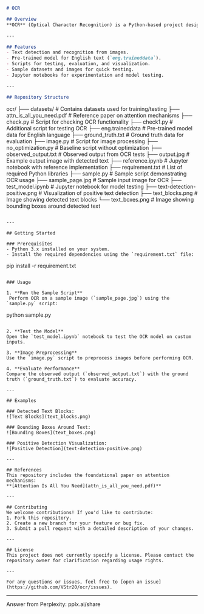 ```markdown
# OCR

## Overview
**OCR** (Optical Character Recognition) is a Python-based project designed to detect and extract text from images. This repository contains scripts, datasets, pre-trained models, and example outputs to help users perform OCR tasks effectively.

---

## Features
- Text detection and recognition from images.
- Pre-trained model for English text (`eng.traineddata`).
- Scripts for testing, evaluation, and visualization.
- Sample datasets and images for quick testing.
- Jupyter notebooks for experimentation and model testing.

---

## Repository Structure
```
ocr/
├── datasets/                   # Contains datasets used for training/testing
├── attn_is_all_you_need.pdf    # Reference paper on attention mechanisms
├── check.py                    # Script for checking OCR functionality
├── check1.py                   # Additional script for testing OCR
├── eng.traineddata             # Pre-trained model data for English language
├── ground_truth.txt            # Ground truth data for evaluation
├── image.py                    # Script for image processing
├── no_optimization.py          # Baseline script without optimization
├── observed_output.txt         # Observed output from OCR tests
├── output.jpg                  # Example output image with detected text
├── reference.ipynb             # Jupyter notebook with reference implementation
├── requirement.txt             # List of required Python libraries
├── sample.py                   # Sample script demonstrating OCR usage
├── sample_page.jpg             # Sample input image for OCR
├── test_model.ipynb            # Jupyter notebook for model testing
├── text-detection-positive.png # Visualization of positive text detection
├── text_blocks.png             # Image showing detected text blocks
└── text_boxes.png              # Image showing bounding boxes around detected text
```

---

## Getting Started

### Prerequisites
- Python 3.x installed on your system.
- Install the required dependencies using the `requirement.txt` file:
  ```
  pip install -r requirement.txt
  ```

### Usage

1. **Run the Sample Script**  
   Perform OCR on a sample image (`sample_page.jpg`) using the `sample.py` script:
   ```
   python sample.py
   ```

2. **Test the Model**  
   Open the `test_model.ipynb` notebook to test the OCR model on custom inputs.

3. **Image Preprocessing**  
   Use the `image.py` script to preprocess images before performing OCR.

4. **Evaluate Performance**  
   Compare the observed output (`observed_output.txt`) with the ground truth (`ground_truth.txt`) to evaluate accuracy.

---

## Examples

### Detected Text Blocks:
![Text Blocks](text_blocks.png)

### Bounding Boxes Around Text:
![Bounding Boxes](text_boxes.png)

### Positive Detection Visualization:
![Positive Detection](text-detection-positive.png)

---

## References
This repository includes the foundational paper on attention mechanisms:  
**[Attention Is All You Need](attn_is_all_you_need.pdf)**

---

## Contributing
We welcome contributions! If you'd like to contribute:
1. Fork this repository.
2. Create a new branch for your feature or bug fix.
3. Submit a pull request with a detailed description of your changes.

---

## License
This project does not currently specify a license. Please contact the repository owner for clarification regarding usage rights.

---

For any questions or issues, feel free to [open an issue](https://github.com/VStr20/ocr/issues).
```

---
Answer from Perplexity: pplx.ai/share
